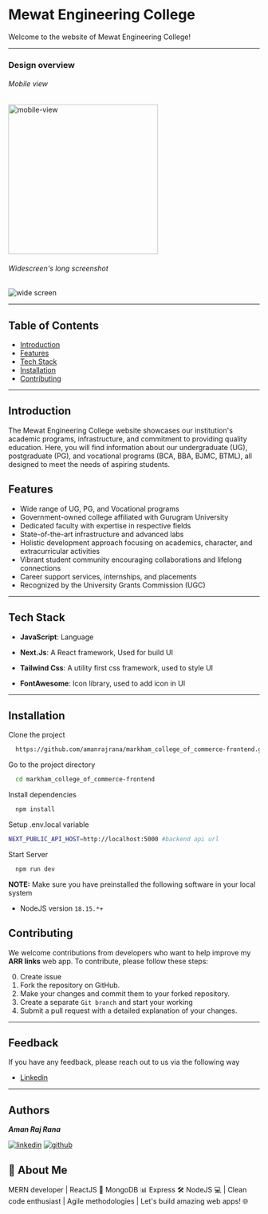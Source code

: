 
# Mewat Engineering College

Welcome to the website of Mewat Engineering College!
___

### Design overview

###### Mobile view
<img src="https://blogger.googleusercontent.com/img/b/R29vZ2xl/AVvXsEhyvWvrCm04cBIV_XKObHIoBomzs-Mdjz5UpAseaSP-XOLOEu99ZYheacV3wfHpQSnKJhGF7VZjhvDt7pP1u12YWi5ckMcY3yii9WfsmbC1QLEeeY_Ou1fZ_53DvliScq-fy2ZoHo5Es3rDz6gsNr4wu47StuQsJBnDp51twv0VuzCCO6Rwns2N79ka84s/s320/Screenshot_20230820-094345.png" height="300" alt="mobile-view">


###### Widescreen's long screenshot
<img src="https://blogger.googleusercontent.com/img/a/AVvXsEgzeoo_Vw9a8-3wtlpoH_fvNsCUYchyYOoQhTiPgXY3wEVcQOsmhOUb3XDZwlM_ALEoAfMWQq5DS4VMowlQjSza4fSHjgKzQhApcFJ-sbg4B_kYgqnwPnzSbDJwlhh5dbUO7OGFpy3RgD6frcf0dmmRbpT707DBw6A9nYr4vhvqHcaSjCb21AOumy2sWfs" alt="wide screen">

---
## Table of Contents
- [Introduction](#introduction)
- [Features](#features)
- [Tech Stack](#tech-stack)
- [Installation](#installation)
- [Contributing](#contributing)

---

## Introduction
The Mewat Engineering College website showcases our institution's academic programs, infrastructure, and commitment to providing quality education. Here, you will find information about our undergraduate (UG), postgraduate (PG), and vocational programs (BCA, BBA, BJMC, BTML), all designed to meet the needs of aspiring students.

## Features

- Wide range of UG, PG, and Vocational programs
- Government-owned college affiliated with Gurugram University
- Dedicated faculty with expertise in respective fields
- State-of-the-art infrastructure and advanced labs
- Holistic development approach focusing on academics, character, and extracurricular activities
- Vibrant student community encouraging collaborations and lifelong connections
- Career support services, internships, and placements
- Recognized by the University Grants Commission (UGC)
------
## Tech Stack

- **JavaScript**: Language

- **Next.Js**: A React framework, Used for build UI

- **Tailwind Css**: A utility first css framework, used to style UI

- **FontAwesome**: Icon library, used to add icon in UI
---


## Installation

Clone the project

```bash
  https://github.com/amanrajrana/markham_college_of_commerce-frontend.git
```

Go to the project directory

```bash
  cd markham_college_of_commerce-frontend
```

Install dependencies

```bash
  npm install
```

Setup .env.local variable
```bash
NEXT_PUBLIC_API_HOST=http://localhost:5000 #backend api url
```

Start Server

```bash
  npm run dev
```


**NOTE:**
 Make sure you have preinstalled the following software in your local system
- NodeJS version `18.15.*+`


## Contributing

We welcome contributions from developers who want to help improve my **ARR links** web app. To contribute, please follow these steps:

0. Create issue
1. Fork the repository on GitHub.
2. Make your changes and commit them to your forked repository.
3. Create a separate `Git branch` and start your working
3. Submit a pull request with a detailed explanation of your changes.

---

## Feedback

If you have any feedback, please reach out to us via the following way

- [Linkedin](https://www.linkedin.com/in/amanrajrana)

----


## Authors
**_Aman Raj Rana_**

[![linkedin](https://img.shields.io/badge/linkedin-0A66C2?style=for-the-badge&logo=linkedin&logoColor=white)](https://www.linkedin.com/in/amanrajrana)
[![github](https://img.shields.io/badge/github-000000?style=for-the-badge&logo=github&logoColor=white)](https://github.com/amanrajrana)

## 🚀 About Me
MERN developer | ReactJS 🚀 MongoDB 📊 Express 🛠️ NodeJS 💻 | Clean code enthusiast | Agile methodologies | Let's build amazing web apps! 🌐
